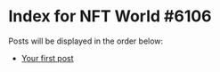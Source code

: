 # Index for NFT World #6106
Posts will be displayed in the order below:

- [Your first post](./001-first.md)

